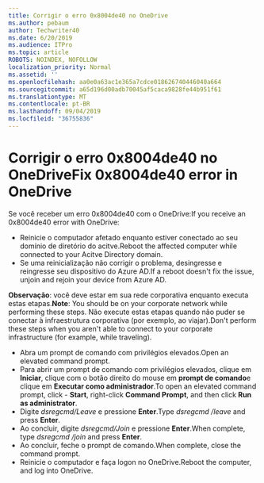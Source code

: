 ```yaml
---
title: Corrigir o erro 0x8004de40 no OneDrive
ms.author: pebaum
author: Techwriter40
ms.date: 6/20/2019
ms.audience: ITPro
ms.topic: article
ROBOTS: NOINDEX, NOFOLLOW
localization_priority: Normal
ms.assetid: ''
ms.openlocfilehash: aa0e0a63ac1e365a7cdce018626740446040a664
ms.sourcegitcommit: a65d196d00adb70045af5caca9828fe44b951f61
ms.translationtype: MT
ms.contentlocale: pt-BR
ms.lasthandoff: 09/04/2019
ms.locfileid: "36755836"
---
```

# <a name="fix-0x8004de40-error-in-onedrive"></a><span data-ttu-id="24b3f-102">Corrigir o erro 0x8004de40 no OneDrive</span><span class="sxs-lookup"><span data-stu-id="24b3f-102">Fix 0x8004de40 error in OneDrive</span></span>

<span data-ttu-id="24b3f-103">Se você receber um erro 0x8004de40 com o OneDrive:</span><span class="sxs-lookup"><span data-stu-id="24b3f-103">If you receive an 0x8004de40 error with OneDrive:</span></span>

- <span data-ttu-id="24b3f-104">Reinicie o computador afetado enquanto estiver conectado ao seu domínio de diretório do acitve.</span><span class="sxs-lookup"><span data-stu-id="24b3f-104">Reboot the affected computer while connected to your Acitve Directory domain.</span></span>
- <span data-ttu-id="24b3f-105">Se uma reinicialização não corrigir o problema, desingresse e reingresse seu dispositivo do Azure AD.</span><span class="sxs-lookup"><span data-stu-id="24b3f-105">If a reboot doesn't fix the issue, unjoin and rejoin your device from Azure AD.</span></span> 

<span data-ttu-id="24b3f-106">**Observação**: você deve estar em sua rede corporativa enquanto executa estas etapas.</span><span class="sxs-lookup"><span data-stu-id="24b3f-106">**Note**: You should be on your corporate network while performing these steps.</span></span> <span data-ttu-id="24b3f-107">Não execute estas etapas quando não puder se conectar à infraestrutura corporativa (por exemplo, ao viajar).</span><span class="sxs-lookup"><span data-stu-id="24b3f-107">Don't perform these steps when you aren't able to connect to your corporate infrastructure (for example, while traveling).</span></span> 

- <span data-ttu-id="24b3f-108">Abra um prompt de comando com privilégios elevados.</span><span class="sxs-lookup"><span data-stu-id="24b3f-108">Open an elevated command prompt.</span></span> 
- <span data-ttu-id="24b3f-109">Para abrir um prompt de comando com privilégios elevados, clique em **Iniciar**, clique com o botão direito do mouse em **prompt de comando**e clique em **Executar como administrador**.</span><span class="sxs-lookup"><span data-stu-id="24b3f-109">To open an elevated command prompt, click - **Start**, right-click **Command Prompt**, and then click **Run as administrator**.</span></span>
- <span data-ttu-id="24b3f-110">Digite *dsregcmd/Leave* e pressione **Enter**.</span><span class="sxs-lookup"><span data-stu-id="24b3f-110">Type *dsregcmd /leave* and press **Enter**.</span></span>
- <span data-ttu-id="24b3f-111">Ao concluir, digite *dsregcmd/Join* e pressione **Enter**.</span><span class="sxs-lookup"><span data-stu-id="24b3f-111">When complete, type *dsregcmd /join* and press **Enter**.</span></span>
- <span data-ttu-id="24b3f-112">Ao concluir, feche o prompt de comando.</span><span class="sxs-lookup"><span data-stu-id="24b3f-112">When complete, close the command prompt.</span></span>
- <span data-ttu-id="24b3f-113">Reinicie o computador e faça logon no OneDrive.</span><span class="sxs-lookup"><span data-stu-id="24b3f-113">Reboot the computer, and log into OneDrive.</span></span>